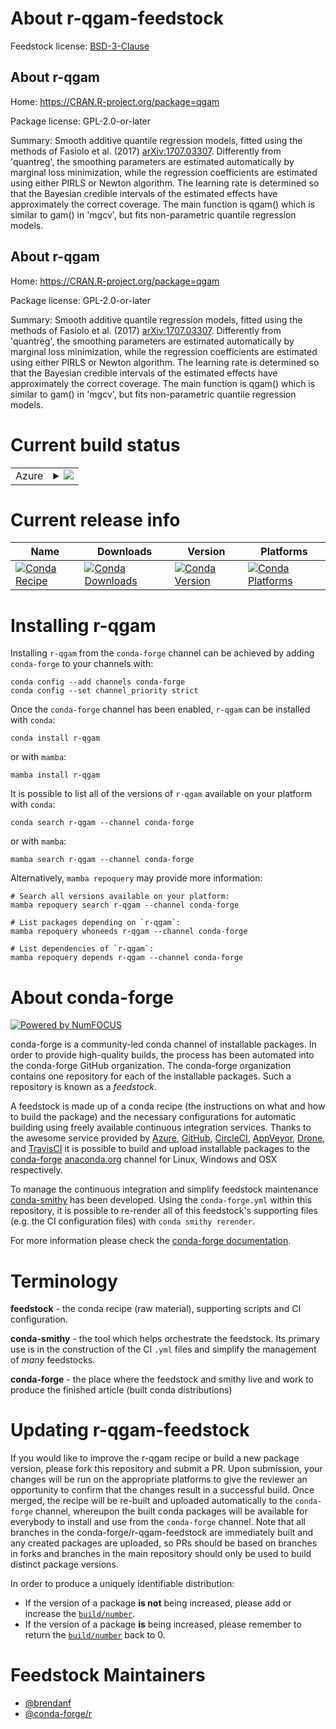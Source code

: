 About r-qgam-feedstock
======================

Feedstock license: [BSD-3-Clause](https://github.com/conda-forge/r-qgam-feedstock/blob/main/LICENSE.txt)


About r-qgam
------------

Home: https://CRAN.R-project.org/package=qgam

Package license: GPL-2.0-or-later

Summary: Smooth additive quantile regression models, fitted using the methods of Fasiolo et al. (2017) <arXiv:1707.03307>. Differently from 'quantreg', the smoothing parameters are estimated automatically by marginal loss minimization, while the regression coefficients are estimated using either PIRLS or Newton algorithm. The learning rate is determined so that the Bayesian credible intervals of the estimated effects have approximately the correct coverage. The main function is qgam() which is similar to gam() in 'mgcv', but fits non-parametric quantile regression models.

About r-qgam
------------

Home: https://CRAN.R-project.org/package=qgam

Package license: GPL-2.0-or-later

Summary: Smooth additive quantile regression models, fitted using the methods of Fasiolo et al. (2017) <arXiv:1707.03307>. Differently from 'quantreg', the smoothing parameters are estimated automatically by marginal loss minimization, while the regression coefficients are estimated using either PIRLS or Newton algorithm. The learning rate is determined so that the Bayesian credible intervals of the estimated effects have approximately the correct coverage. The main function is qgam() which is similar to gam() in 'mgcv', but fits non-parametric quantile regression models.

Current build status
====================


<table>
    
  <tr>
    <td>Azure</td>
    <td>
      <details>
        <summary>
          <a href="https://dev.azure.com/conda-forge/feedstock-builds/_build/latest?definitionId=10195&branchName=main">
            <img src="https://dev.azure.com/conda-forge/feedstock-builds/_apis/build/status/r-qgam-feedstock?branchName=main">
          </a>
        </summary>
        <table>
          <thead><tr><th>Variant</th><th>Status</th></tr></thead>
          <tbody><tr>
              <td>linux_64_r_base4.3</td>
              <td>
                <a href="https://dev.azure.com/conda-forge/feedstock-builds/_build/latest?definitionId=10195&branchName=main">
                  <img src="https://dev.azure.com/conda-forge/feedstock-builds/_apis/build/status/r-qgam-feedstock?branchName=main&jobName=linux&configuration=linux%20linux_64_r_base4.3" alt="variant">
                </a>
              </td>
            </tr><tr>
              <td>linux_64_r_base4.4</td>
              <td>
                <a href="https://dev.azure.com/conda-forge/feedstock-builds/_build/latest?definitionId=10195&branchName=main">
                  <img src="https://dev.azure.com/conda-forge/feedstock-builds/_apis/build/status/r-qgam-feedstock?branchName=main&jobName=linux&configuration=linux%20linux_64_r_base4.4" alt="variant">
                </a>
              </td>
            </tr><tr>
              <td>linux_aarch64_r_base4.3</td>
              <td>
                <a href="https://dev.azure.com/conda-forge/feedstock-builds/_build/latest?definitionId=10195&branchName=main">
                  <img src="https://dev.azure.com/conda-forge/feedstock-builds/_apis/build/status/r-qgam-feedstock?branchName=main&jobName=linux&configuration=linux%20linux_aarch64_r_base4.3" alt="variant">
                </a>
              </td>
            </tr><tr>
              <td>linux_aarch64_r_base4.4</td>
              <td>
                <a href="https://dev.azure.com/conda-forge/feedstock-builds/_build/latest?definitionId=10195&branchName=main">
                  <img src="https://dev.azure.com/conda-forge/feedstock-builds/_apis/build/status/r-qgam-feedstock?branchName=main&jobName=linux&configuration=linux%20linux_aarch64_r_base4.4" alt="variant">
                </a>
              </td>
            </tr><tr>
              <td>linux_ppc64le_r_base4.3</td>
              <td>
                <a href="https://dev.azure.com/conda-forge/feedstock-builds/_build/latest?definitionId=10195&branchName=main">
                  <img src="https://dev.azure.com/conda-forge/feedstock-builds/_apis/build/status/r-qgam-feedstock?branchName=main&jobName=linux&configuration=linux%20linux_ppc64le_r_base4.3" alt="variant">
                </a>
              </td>
            </tr><tr>
              <td>linux_ppc64le_r_base4.4</td>
              <td>
                <a href="https://dev.azure.com/conda-forge/feedstock-builds/_build/latest?definitionId=10195&branchName=main">
                  <img src="https://dev.azure.com/conda-forge/feedstock-builds/_apis/build/status/r-qgam-feedstock?branchName=main&jobName=linux&configuration=linux%20linux_ppc64le_r_base4.4" alt="variant">
                </a>
              </td>
            </tr><tr>
              <td>osx_64_r_base4.3</td>
              <td>
                <a href="https://dev.azure.com/conda-forge/feedstock-builds/_build/latest?definitionId=10195&branchName=main">
                  <img src="https://dev.azure.com/conda-forge/feedstock-builds/_apis/build/status/r-qgam-feedstock?branchName=main&jobName=osx&configuration=osx%20osx_64_r_base4.3" alt="variant">
                </a>
              </td>
            </tr><tr>
              <td>osx_64_r_base4.4</td>
              <td>
                <a href="https://dev.azure.com/conda-forge/feedstock-builds/_build/latest?definitionId=10195&branchName=main">
                  <img src="https://dev.azure.com/conda-forge/feedstock-builds/_apis/build/status/r-qgam-feedstock?branchName=main&jobName=osx&configuration=osx%20osx_64_r_base4.4" alt="variant">
                </a>
              </td>
            </tr><tr>
              <td>osx_arm64_r_base4.3</td>
              <td>
                <a href="https://dev.azure.com/conda-forge/feedstock-builds/_build/latest?definitionId=10195&branchName=main">
                  <img src="https://dev.azure.com/conda-forge/feedstock-builds/_apis/build/status/r-qgam-feedstock?branchName=main&jobName=osx&configuration=osx%20osx_arm64_r_base4.3" alt="variant">
                </a>
              </td>
            </tr><tr>
              <td>osx_arm64_r_base4.4</td>
              <td>
                <a href="https://dev.azure.com/conda-forge/feedstock-builds/_build/latest?definitionId=10195&branchName=main">
                  <img src="https://dev.azure.com/conda-forge/feedstock-builds/_apis/build/status/r-qgam-feedstock?branchName=main&jobName=osx&configuration=osx%20osx_arm64_r_base4.4" alt="variant">
                </a>
              </td>
            </tr><tr>
              <td>win_64_r_base4.3</td>
              <td>
                <a href="https://dev.azure.com/conda-forge/feedstock-builds/_build/latest?definitionId=10195&branchName=main">
                  <img src="https://dev.azure.com/conda-forge/feedstock-builds/_apis/build/status/r-qgam-feedstock?branchName=main&jobName=win&configuration=win%20win_64_r_base4.3" alt="variant">
                </a>
              </td>
            </tr><tr>
              <td>win_64_r_base4.4</td>
              <td>
                <a href="https://dev.azure.com/conda-forge/feedstock-builds/_build/latest?definitionId=10195&branchName=main">
                  <img src="https://dev.azure.com/conda-forge/feedstock-builds/_apis/build/status/r-qgam-feedstock?branchName=main&jobName=win&configuration=win%20win_64_r_base4.4" alt="variant">
                </a>
              </td>
            </tr>
          </tbody>
        </table>
      </details>
    </td>
  </tr>
</table>

Current release info
====================

| Name | Downloads | Version | Platforms |
| --- | --- | --- | --- |
| [![Conda Recipe](https://img.shields.io/badge/recipe-r--qgam-green.svg)](https://anaconda.org/conda-forge/r-qgam) | [![Conda Downloads](https://img.shields.io/conda/dn/conda-forge/r-qgam.svg)](https://anaconda.org/conda-forge/r-qgam) | [![Conda Version](https://img.shields.io/conda/vn/conda-forge/r-qgam.svg)](https://anaconda.org/conda-forge/r-qgam) | [![Conda Platforms](https://img.shields.io/conda/pn/conda-forge/r-qgam.svg)](https://anaconda.org/conda-forge/r-qgam) |

Installing r-qgam
=================

Installing `r-qgam` from the `conda-forge` channel can be achieved by adding `conda-forge` to your channels with:

```
conda config --add channels conda-forge
conda config --set channel_priority strict
```

Once the `conda-forge` channel has been enabled, `r-qgam` can be installed with `conda`:

```
conda install r-qgam
```

or with `mamba`:

```
mamba install r-qgam
```

It is possible to list all of the versions of `r-qgam` available on your platform with `conda`:

```
conda search r-qgam --channel conda-forge
```

or with `mamba`:

```
mamba search r-qgam --channel conda-forge
```

Alternatively, `mamba repoquery` may provide more information:

```
# Search all versions available on your platform:
mamba repoquery search r-qgam --channel conda-forge

# List packages depending on `r-qgam`:
mamba repoquery whoneeds r-qgam --channel conda-forge

# List dependencies of `r-qgam`:
mamba repoquery depends r-qgam --channel conda-forge
```


About conda-forge
=================

[![Powered by
NumFOCUS](https://img.shields.io/badge/powered%20by-NumFOCUS-orange.svg?style=flat&colorA=E1523D&colorB=007D8A)](https://numfocus.org)

conda-forge is a community-led conda channel of installable packages.
In order to provide high-quality builds, the process has been automated into the
conda-forge GitHub organization. The conda-forge organization contains one repository
for each of the installable packages. Such a repository is known as a *feedstock*.

A feedstock is made up of a conda recipe (the instructions on what and how to build
the package) and the necessary configurations for automatic building using freely
available continuous integration services. Thanks to the awesome service provided by
[Azure](https://azure.microsoft.com/en-us/services/devops/), [GitHub](https://github.com/),
[CircleCI](https://circleci.com/), [AppVeyor](https://www.appveyor.com/),
[Drone](https://cloud.drone.io/welcome), and [TravisCI](https://travis-ci.com/)
it is possible to build and upload installable packages to the
[conda-forge](https://anaconda.org/conda-forge) [anaconda.org](https://anaconda.org/)
channel for Linux, Windows and OSX respectively.

To manage the continuous integration and simplify feedstock maintenance
[conda-smithy](https://github.com/conda-forge/conda-smithy) has been developed.
Using the ``conda-forge.yml`` within this repository, it is possible to re-render all of
this feedstock's supporting files (e.g. the CI configuration files) with ``conda smithy rerender``.

For more information please check the [conda-forge documentation](https://conda-forge.org/docs/).

Terminology
===========

**feedstock** - the conda recipe (raw material), supporting scripts and CI configuration.

**conda-smithy** - the tool which helps orchestrate the feedstock.
                   Its primary use is in the construction of the CI ``.yml`` files
                   and simplify the management of *many* feedstocks.

**conda-forge** - the place where the feedstock and smithy live and work to
                  produce the finished article (built conda distributions)


Updating r-qgam-feedstock
=========================

If you would like to improve the r-qgam recipe or build a new
package version, please fork this repository and submit a PR. Upon submission,
your changes will be run on the appropriate platforms to give the reviewer an
opportunity to confirm that the changes result in a successful build. Once
merged, the recipe will be re-built and uploaded automatically to the
`conda-forge` channel, whereupon the built conda packages will be available for
everybody to install and use from the `conda-forge` channel.
Note that all branches in the conda-forge/r-qgam-feedstock are
immediately built and any created packages are uploaded, so PRs should be based
on branches in forks and branches in the main repository should only be used to
build distinct package versions.

In order to produce a uniquely identifiable distribution:
 * If the version of a package **is not** being increased, please add or increase
   the [``build/number``](https://docs.conda.io/projects/conda-build/en/latest/resources/define-metadata.html#build-number-and-string).
 * If the version of a package **is** being increased, please remember to return
   the [``build/number``](https://docs.conda.io/projects/conda-build/en/latest/resources/define-metadata.html#build-number-and-string)
   back to 0.

Feedstock Maintainers
=====================

* [@brendanf](https://github.com/brendanf/)
* [@conda-forge/r](https://github.com/conda-forge/r/)


